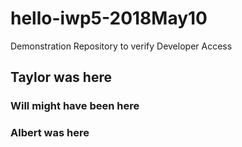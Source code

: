 # hello-iwp5-2018May10
Demonstration Repository to verify Developer Access


## Taylor was here

### Will might have been here

### Albert was here
